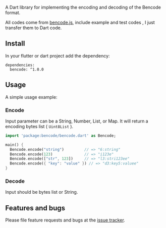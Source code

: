 A Dart library for implementing the encoding and decoding of the Bencode format.

All codes come from [bencode.js][bencode.js], include example and test codes , I just transfer them to Dart code.

## Install

In your flutter or dart project add the dependency:
```
dependencies:
  bencode: ^1.0.0
```

## Usage

A simple usage example:

### Encode
Input parameter can be a String, Number, List, or Map. It will return a encoding bytes list ( ```Uint8List``` ).

```dart
import 'package:bencode/bencode.dart' as Bencode;

main() {
  Bencode.encode("string")         // => "6:string"
  Bencode.encode(123)              // => "i123e"
  Bencode.encode(["str", 123])     // => "l3:stri123ee"
  Bencode.encode({ "key": "value" }) // => "d3:key5:valuee"
}
```

### Decode
Input should be bytes list or String.


## Features and bugs

Please file feature requests and bugs at the [issue tracker][tracker].

[tracker]: https://github.com/eclipseglory/bencode_dart/issues
[bencode.js]:https://github.com/benjreinhart/bencode-js
